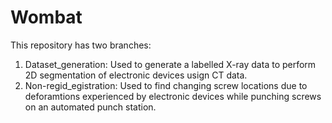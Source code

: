 # Wombat
This repository has two branches:

1. Dataset_generation: Used to generate a labelled X-ray data to perform 2D segmentation of electronic devices usign CT data.
2. Non-regid_egistration: Used to find changing screw locations due to deforamtions experienced by electronic devices while punching screws on an automated punch station.
